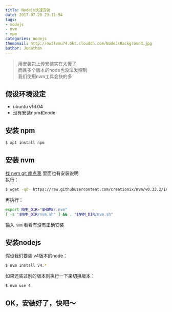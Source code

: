```yaml
---
title: Nodejs快速安装
date: 2017-07-20 23:11:54
tags:
- nodejs
- nvm
- npm
categories: nodejs
thumbnail: http://ow3lvmu74.bkt.clouddn.com/NodeJsBackground.jpg
author: Jonathan
---
```


> 用安装包上传安装实在太慢了 <br>
> 而且多个版本的node也没法发控制 <br>
> 我们使用nvm工具会快的多

## 假设环境设定
*  ubuntu v16.04
*  没有安装npm和node
<!-- more -->
## 安装 npm
```bash
$ apt install npm
```
## 安装 nvm   
[找 nvm git 库点我](https://github.com/creationix/nvm) 里面也有安装说明<br>
执行：
```bash
$ wget -qO- https://raw.githubusercontent.com/creationix/nvm/v0.33.2/install.sh | bash
```
再执行：
```bash
export NVM_DIR="$HOME/.nvm"
[ -s "$NVM_DIR/nvm.sh" ] && . "$NVM_DIR/nvm.sh"
```
输入 `nvm` 看看有没有正确安装

## 安装nodejs
假设我们要装 v4版本的node：
```bash
$ nvm install v4.*
```
如果还装过别的版本则执行一下来切换版本：
```bash
$ nvm use 4
```

## OK，安装好了，快吧～
